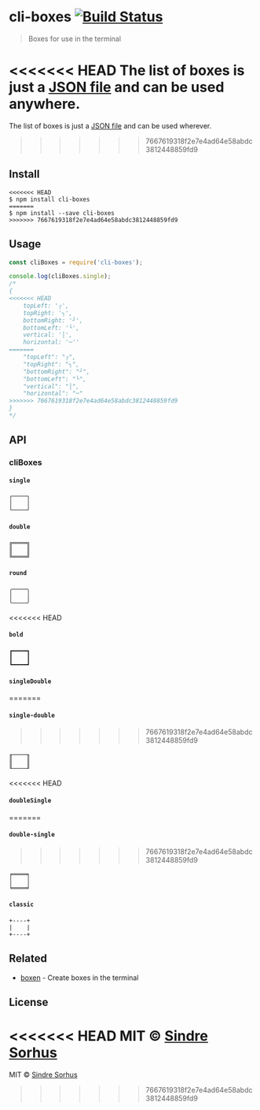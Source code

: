# cli-boxes [![Build Status](https://travis-ci.org/sindresorhus/cli-boxes.svg?branch=master)](https://travis-ci.org/sindresorhus/cli-boxes)

> Boxes for use in the terminal

<<<<<<< HEAD
The list of boxes is just a [JSON file](boxes.json) and can be used anywhere.
=======
The list of boxes is just a [JSON file](boxes.json) and can be used wherever.
>>>>>>> 7667619318f2e7e4ad64e58abdc3812448859fd9


## Install

```
<<<<<<< HEAD
$ npm install cli-boxes
=======
$ npm install --save cli-boxes
>>>>>>> 7667619318f2e7e4ad64e58abdc3812448859fd9
```


## Usage

```js
const cliBoxes = require('cli-boxes');

console.log(cliBoxes.single);
/*
{
<<<<<<< HEAD
    topLeft: '┌',
    topRight: '┐',
    bottomRight: '┘',
    bottomLeft: '└',
    vertical: '│',
    horizontal: '─''
=======
    "topLeft": "┌",
    "topRight": "┐",
    "bottomRight": "┘",
    "bottomLeft": "└",
    "vertical": "│",
    "horizontal": "─"
>>>>>>> 7667619318f2e7e4ad64e58abdc3812448859fd9
}
*/
```


## API

### cliBoxes

#### `single`

```
┌────┐
│    │
└────┘
```

#### `double`

```
╔════╗
║    ║
╚════╝
```

#### `round`

```
╭────╮
│    │
╰────╯
```

<<<<<<< HEAD
#### `bold`

```
┏━━━━┓
┃    ┃
┗━━━━┛
```

#### `singleDouble`
=======
#### `single-double`
>>>>>>> 7667619318f2e7e4ad64e58abdc3812448859fd9

```
╓────╖
║    ║
╙────╜
```

<<<<<<< HEAD
#### `doubleSingle`
=======
#### `double-single`
>>>>>>> 7667619318f2e7e4ad64e58abdc3812448859fd9

```
╒════╕
│    │
╘════╛
```

#### `classic`

```
+----+
|    |
+----+
```


## Related

- [boxen](https://github.com/sindresorhus/boxen) - Create boxes in the terminal


## License

<<<<<<< HEAD
MIT © [Sindre Sorhus](https://sindresorhus.com)
=======
MIT © [Sindre Sorhus](http://sindresorhus.com)
>>>>>>> 7667619318f2e7e4ad64e58abdc3812448859fd9

